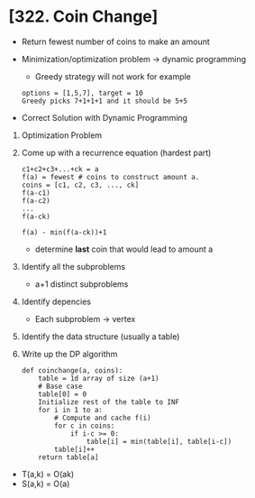 # [322. Coin Change]

- Return fewest number of coins to make an amount
- Minimization/optimization problem &rarr; dynamic programming

  - Greedy strategy will not work for example

  ```text
  options = [1,5,7], target = 10
  Greedy picks 7+1+1+1 and it should be 5+5
  ```

- Correct Solution with Dynamic Programming

1. Optimization Problem

2. Come up with a recurrence equation (hardest part)

   ```text
   c1+c2+c3+...+ck = a
   f(a) = fewest # coins to construct amount a.
   coins = [c1, c2, c3, ..., ck]
   f(a-c1)
   f(a-c2)
   ...
   f(a-ck)

   f(a) - min(f(a-ck))+1
   ```

   - determine **last** coin that would lead to amount a

3. Identify all the subproblems

   - a+1 distinct subproblems

4. Identify depencies
   - Each subproblem &rarr; vertex

5. Identify the data structure (usually a table)

6. Write up the DP algorithm
    ```text 
    def coinchange(a, coins):
        table = 1d array of size (a+1)
        # Base case
        table[0] = 0
        Initialize rest of the table to INF
        for i in 1 to a:
            # Compute and cache f(i)
            for c in coins:
                if i-c >= 0:
                    table[i] = min(table[i], table[i-c])
            table[i]++
        return table[a]
    ```

- T(a,k) = O(ak)
- S(a,k) = O(a)
